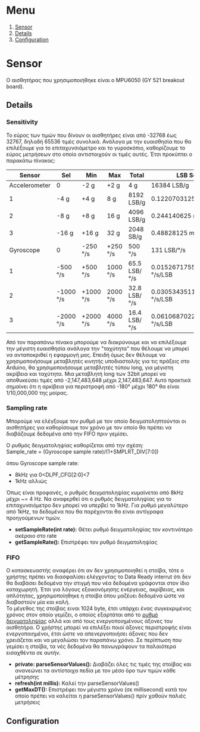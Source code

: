 
# Menu
1. [Sensor](#sensor)
  1. [Details](#details)
  2. [Configuration](#configuration)

# Sensor
 
Ο αισθητήρας που χρησιμοποιήθηκε είναι ο MPU6050 (GY 521 breakout board).

## Details

### Sensitivity
    
   Το εύρος των τιμών που δίνουν οι αισθητήρες είναι από -32768 έως 32767, δηλαδή 65536 τιμές συνολικά. Ανάλογα με την ευαισθησία που θα επιλέξουμε για το επιταχυνσιόμετρο και το γυροσκόπιο, καθορίζουμε το εύρος μετρήσεων στο οποίο αντιστοιχούν οι τιμές αυτές. Έτσι προκύπτει ο παρακάτω πίνακας:
   
   Sensor   |   Sel   |   Min   |   Max   |   Total   |   LSB Sensitivity   |   Sensitivity
   ---|---|---|---|---|---|---
   Accelerometer|0|-2 g|+2 g|4 g|16384 LSB/g|0.06103515625 mg/LSB
   |1|-4 g|+4 g|8 g|8192 LSB/g|0.1220703125 mg/LSB
   |2|-8 g|+8 g|16 g|4096 LSB/g|0.244140625 mg/LSB
   |3|-16 g|+16 g|32 g|2048 SB/g|0.48828125 mg/LSB
   Gyroscope|0|-250 °/s|+250 °/s|500 °/s|131 LSB/°/s|0.00763358778625954198473 °/s/LSB
   |1|-500 °/s|+500 °/s|1000 °/s|65.5 LSB/°/s|0.01526717557251908396946 °/s/LSB
   |2|-1000 °/s|+1000 °/s|2000 °/s|32.8 LSB/°/s|0.03053435114503816793893 °/s/LSB
   |3|-2000 °/s|+2000 °/s|4000 °/s|16.4 LSB/°/s|0.06106870229007633587786 °/s/LSB
   
   Από τον παραπάνω πίνακα μπορούμε να διακρύνουμε και να επιλέξουμε την μέγιστη ευαισθησία ανάλογα την "ταχύτητα" που θέλουμε να μπορεί να ανταποκριθεί η εφαρμογή μας. Επειδή όμως δεν θέλουμε να χρησιμοποιήσουμε μεταβλητές κινητής υποδιαστολής για τις πράξεις στο Arduino, θα χρησιμοποιήσουμε μεταβλητές τύπου long, για μέγιστη ακρίβεια και ταχύτητα. Μια μεταβλητή long των 32bit μπορεί να αποθυκεύσει τιμές από -2,147,483,648 μέχρι 2,147,483,647. Αυτό πρακτικά σημαίνει ότι η αρκίβεια για περιστροφή από -180° μέχρι 180° θα είναι 1/10,000,000 της μοίρας.
   

### Sampling rate
   
   Μπορούμε να ελέγξουμε τον ρυθμό με τον οποίο δειγματοληπτούνται οι αισθητήρες για καθορίσουμε τον χρόνο με τον οποίο θα πρέπει να διαβάζουμε δεδομένα από την FIFO πριν γεμίσει.     
   
   Ο ρυθμός δειγματοληψίας καθορίζεται από την σχέση:  
         Sample_rate = (Gyroscope sample rate)/(1+SMPLRT_DIV[7:0]) 
         
   όπου Gyroscope sample rate:
   * 8kHz για 0<DLPF_CFG[2:0]<7  
   * 1kHz αλλιώς    
   
Όπως είναι προφανές, ο ρυθμός δειγματοληψίας κυμαίνεται από 8kHz μέχρι ~= 4 Hz. Να αναφερθεί ότι ο ρυθμός δειγματοληψίας για το επιταχυνσιόμετρο δεν μπορεί να υπερβεί το 1kHz. Για ρυθμό μεγαλύτερο από 1kHz, τα δεδομένα που θα παρέχονται θα είναι αντίγραφα προηγούμενων τιμών.

* __setSampleRate(int rate):__    Θέτει ρυθμό δειγματοληψίας τον κοντινότερο ακέραιο στο rate
* __getSampleRate():__   Επιστρέφει τον ρυθμό δειγματοληψίας

### FIFO
   
   Ο κατασκευαστής αναφέρει ότι αν δεν χρησιμοποιηθεί η στοίβα, τότε ο χρήστης πρέπει να διασφαλίσει ελέγχοντας το Data Ready interrut ότι δεν θα διαβάσει δεδομένα την στιγμή που νέα δεδομένα γράφονται στον ίδιο καταχωρητή. Έτσι για λόγους εξοικονόμησης ενέργειας, ακρίβειας, και απλότητας, χρησιμοποίηθηκε η στοίβα όπου μαζέυει δεδομένα ώστε να διαβαστούν μία και καλή.  
   Το μέγεθος της στοίβας ειναι 1024 byte, έτσι υπάρχει ένας συγκεκριμένος χρόνος στον οποίο γεμίζει, ο οποίος εξαρτάται από το [ρυθμό δειγματοληψίας](#sampling-rate) αλλά και από τους ενεργοποιημένους άξονες του αισθητήρα. Ο χρήστης μπορεί να επιλέξει ποιοί άξονες περιστροφής είναι ενεργοποιημένοι, έτσι ώστε να απενεργοποιήσει άξονες που δεν χρειάζεται και να μεγαλώσει τον παραπάνω χρόνο. Σε περίπτωση που γεμίσει η στοίβα, τα νές δεδομένα θα πανωγράφουν τα παλαιότερα εισαχθέντα σε αυτήν. 
* __private: parseSensorValues():__   Διαβάζει όλες τις τιμές της στοίβας και ανανεώνει τα αντίστοιχα πεδία με τον μέσο όρο των τιμών κάθε μέτρησης
* __refresh(int millis):__   Καλεί την parseSensorValues()
* __getMaxDT():__   Επιστρέφει τον μέγιστο χρόνο (σε millisecond) κατά τον οποίο πρέπει να καλείται η parseSensorValues() πρίν χαθούν παλιές μετρήσεις

## Configuration
